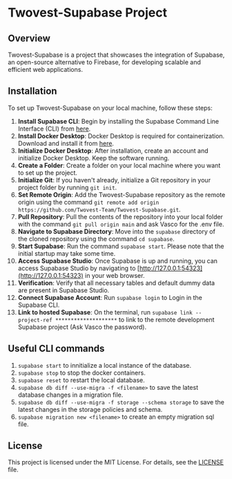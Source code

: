 # Twovest-Supabase Project

## Overview
Twovest-Supabase is a project that showcases the integration of Supabase, an open-source alternative to Firebase, for developing scalable and efficient web applications.

## Installation
To set up Twovest-Supabase on your local machine, follow these steps:

1. **Install Supabase CLI**: Begin by installing the Supabase Command Line Interface (CLI) from [here](https://supabase.com/docs/guides/cli/getting-started).
2. **Install Docker Desktop**: Docker Desktop is required for containerization. Download and install it from [here](https://www.docker.com/products/docker-desktop/).
3. **Initialize Docker Desktop**: After installation, create an account and initialize Docker Desktop. Keep the software running.
4. **Create a Folder**: Create a folder on your local machine where you want to set up the project.
5. **Initialize Git**: If you haven't already, initialize a Git repository in your project folder by running `git init`.
6. **Set Remote Origin**: Add the Twovest-Supabase repository as the remote origin using the command `git remote add origin https://github.com/Twovest-Team/Twovest-Supabase.git`.
7. **Pull Repository**: Pull the contents of the repository into your local folder with the command `git pull origin main` and ask Vasco for the .env file.
8. **Navigate to Supabase Directory**: Move into the `supabase` directory of the cloned repository using the command `cd supabase`.
9. **Start Supabase**: Run the command `supabase start`. Please note that the initial startup may take some time.
10. **Access Supabase Studio**: Once Supabase is up and running, you can access Supabase Studio by navigating to [http://127.0.0.1:54323](http://127.0.0.1:54323) in your web browser.
11. **Verification**: Verify that all necessary tables and default dummy data are present in Supabase Studio.
12. **Connect Supabase Account**: Run `supabase login` to Login in the Supabase CLI.
13. **Link to hosted Supabase**: On the terminal, run `supabase link --project-ref ********************` to link to the remote development Supabase project (Ask Vasco the password).

## Useful CLI commands
1. `supabase start` to innitialize a local instance of the database.
2. `supabase stop` to stop the docker containers.
3. `supabase reset` to restart the local database.
4. `supabase db diff --use-migra -f <filename>` to save the latest database changes in a migration file.
5. `supabase db diff --use-migra -f storage --schema storage` to save the latest changes in the storage policies and schema.
6. `supabase migration new <filename>` to create an empty migration sql file.

## License
This project is licensed under the MIT License. For details, see the [LICENSE](LICENSE) file.
